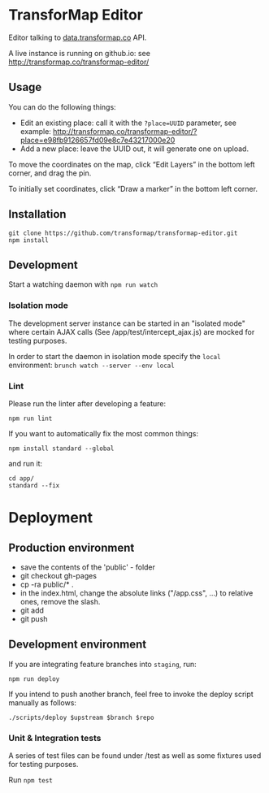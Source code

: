 # TransforMap Editor

Editor talking to [data.transformap.co](https://github.com/TransforMap/data.transformap.co) API.

A live instance is running on github.io: see http://transformap.co/transformap-editor/

## Usage

You can do the following things:

* Edit an existing place: call it with the `?place=UUID` parameter, see example:
http://transformap.co/transformap-editor/?place=e98fb9126657fd09e8c7e43217000e20
* Add a new place: leave the UUID out, it will generate one on upload.

To move the coordinates on the map, click “Edit Layers” in the bottom left corner, and drag the pin.

To initially set coordinates, click “Draw a marker” in the bottom left corner.

## Installation

    git clone https://github.com/transformap/transformap-editor.git
    npm install

## Development

Start a watching daemon with `npm run watch`

### Isolation mode

The development server instance can be started in an "isolated mode" where certain AJAX calls (See /app/test/intercept_ajax.js) are mocked for testing purposes.

In order to start the daemon in isolation mode specify the `local` environment: `brunch watch --server --env local`

### Lint

Please run the linter after developing a feature:

`npm run lint`

If you want to automatically fix the most common things:

`npm install standard --global`

and run it:

    cd app/
    standard --fix


# Deployment

## Production environment

* save the contents of the 'public' - folder
* git checkout gh-pages
* cp -ra public/\* .
* in the index.html, change the absolute links ("/app.css", …) to relative ones, remove the slash.
* git add
* git push

## Development environment

If you are integrating feature branches into `staging`, run:

    npm run deploy

If you intend to push another branch, feel free to invoke the deploy script manually as follows:

    ./scripts/deploy $upstream $branch $repo

### Unit & Integration tests

A series of test files can be found under /test as well as some fixtures used for testing purposes.

Run `npm test`
